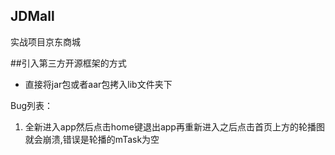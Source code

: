 ## JDMall

实战项目京东商城

##引入第三方开源框架的方式
* 直接将jar包或者aar包拷入lib文件夹下

Bug列表：
1. 全新进入app然后点击home键退出app再重新进入之后点击首页上方的轮播图就会崩溃,错误是轮播的mTask为空